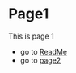 # Page1

This is page 1

- go to [ReadMe](https://github.com/yangcfs/MarkdownPage)
- go to [page2](https://github.com/yangcfs/MarkdownPage/blob/main/page2.md)

